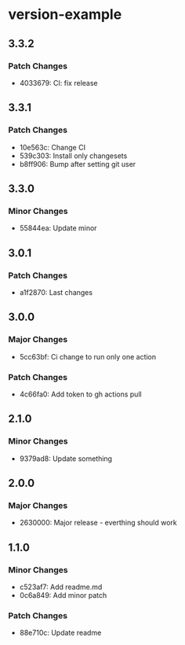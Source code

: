 # version-example

## 3.3.2

### Patch Changes

- 4033679: CI: fix release

## 3.3.1

### Patch Changes

- 10e563c: Change CI
- 539c303: Install only changesets
- b8ff906: Bump after setting git user

## 3.3.0

### Minor Changes

- 55844ea: Update minor

## 3.0.1

### Patch Changes

- a1f2870: Last changes

## 3.0.0

### Major Changes

- 5cc63bf: Ci change to run only one action

### Patch Changes

- 4c66fa0: Add token to gh actions pull

## 2.1.0

### Minor Changes

- 9379ad8: Update something

## 2.0.0

### Major Changes

- 2630000: Major release - everthing should work

## 1.1.0

### Minor Changes

- c523af7: Add readme.md
- 0c6a849: Add minor patch

### Patch Changes

- 88e710c: Update readme
